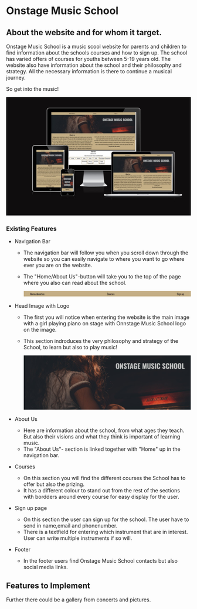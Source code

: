 # Onstage Music School
## About the website and for whom it target.

Onstage Music School is a music scool website for parents and children to find information about the schools courses and how to sign up. The school has varied offers of courses for youths between 5-19 years old.
The website also have information about the school and their philosophy and strategy. All the necessary information is there to continue a musical journey.

So get into the music!

![The responsive image.](https://github.com/jlindeloef/onstage-music-school/blob/main/assets/images/screenshotresponsive.jpg)


### Existing Features

+ Navigation Bar
  - The navigation bar will follow you when you scroll down through the website so you can easily navigate to where you want to go where ever you are on the website.
  - The "Home/About Us"-button will take you to the top of the page where you also can read about the school.
    
    ![The Navigation bar.](https://github.com/jlindeloef/onstage-music-school/blob/main/assets/images/navigationbar.jpg)

+ Head Image with Logo
  - The first you will notice when entering the website is the main image with a girl playing piano on stage with Onnstage Music School logo on the image.
  - This section indroduces the very philosophy and strategy of the School, to learn but also to play music!

      ![The logo with image.](https://github.com/jlindeloef/onstage-music-school/blob/main/assets/images/logo.png)
+ About Us
  - Here are information about the school, from what ages they teach. But also their visions and what they think is important of learning music.
  - The "About Us"- section is linked together with "Home" up in the navigation bar. 
+ Courses
  - On this section you will find the different courses the School has to offer but also the prizing.
  - It has a different colour to stand out from the rest of the sections with bordders around every course for easy display for the user.
+ Sign up page
  - On this section the user can sign up for the school. The user have to send in name,email and phonenumber.
  - There is a textfield for entering which instrument that are in interest. User can write multiple instruments if so will.
+ Footer
  - In the footer users find Onstage Music School contacts but also social media links.
## Features to Implement
Further there could be a gallery from concerts and pictures.



